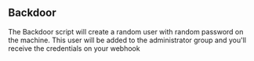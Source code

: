## Backdoor

The Backdoor script will create a random user with random password on the machine. This user will be added to the administrator group and you'll receive the credentials on your webhook 
